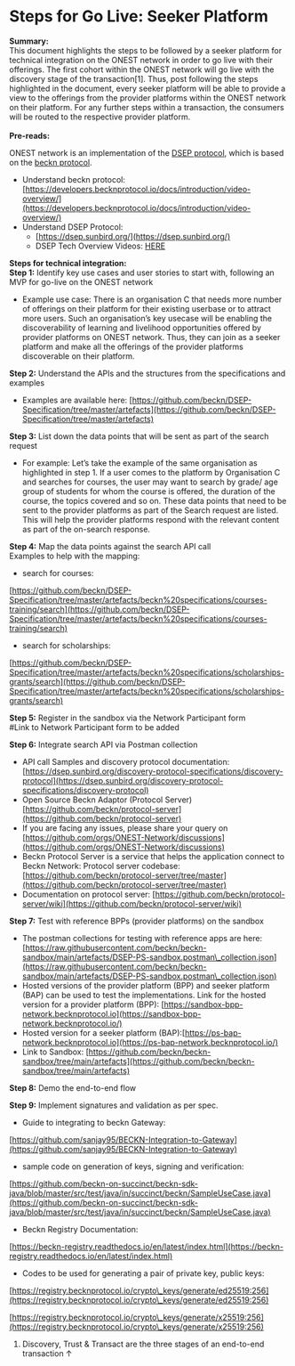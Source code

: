 # Steps for Go Live: Seeker Platform

**Summary:**\
This document highlights the steps to be followed by a seeker platform for technical integration on the ONEST network in order to go live with their offerings. The first cohort within the ONEST network will go live with the discovery stage of the transaction\[1]. Thus, post following the steps highlighted in the document, every seeker platform will be able to provide a view to the offerings from the provider platforms within the ONEST network on their platform. For any further steps within a transaction, the consumers will be routed to the respective provider platform.\
\
**Pre-reads:**

ONEST network is an implementation of the [DSEP protocol](https://github.com/beckn/DSEP-Specification), which is based on the [beckn protocol](https://becknprotocol.io/).

* Understand beckn protocol:\
  [https://developers.becknprotocol.io/docs/introduction/video-overview/](https://developers.becknprotocol.io/docs/introduction/video-overview/)
* Understand DSEP Protocol:
  * [https://dsep.sunbird.org/](https://dsep.sunbird.org/)
  * DSEP Tech Overview Videos: [HERE](https://drive.google.com/drive/folders/18mwSy3u-MSj1FpU7i79e39h0x6ylins7?usp=sharing)

**Steps for technical integration:**\
**Step 1:** Identify key use cases and user stories to start with, following an MVP for go-live on the ONEST network

* Example use case: There is an organisation C that needs more number of offerings on their platform for their existing userbase or to attract more users. Such an organisation’s key usecase will be enabling the discoverability of learning and livelihood opportunities offered by provider platforms on ONEST network. Thus, they can join as a seeker platform and make all the offerings of the provider platforms discoverable on their platform.

**Step 2:** Understand the APIs and the structures from the specifications and examples

* Examples are available here: [https://github.com/beckn/DSEP-Specification/tree/master/artefacts](https://github.com/beckn/DSEP-Specification/tree/master/artefacts)

**Step 3:** List down the data points that will be sent as part of the search request

* For example: Let’s take the example of the same organisation as highlighted in step 1. If a user comes to the platform by Organisation C and searches for courses, the user may want to search by grade/ age group of students for whom the course is offered, the duration of the course, the topics covered and so on. These data points that need to be sent to the provider platforms as part of the Search request are listed. This will help the provider platforms respond with the relevant content as part of the on-search response.

**Step 4:** Map the data points against the search API call\
Examples to help with the mapping:

* search for courses:

[https://github.com/beckn/DSEP-Specification/tree/master/artefacts/beckn%20specifications/courses-training/search](https://github.com/beckn/DSEP-Specification/tree/master/artefacts/beckn%20specifications/courses-training/search)

* search for scholarships:

[https://github.com/beckn/DSEP-Specification/tree/master/artefacts/beckn%20specifications/scholarships-grants/search](https://github.com/beckn/DSEP-Specification/tree/master/artefacts/beckn%20specifications/scholarships-grants/search)

**Step 5:** Register in the sandbox via the Network Participant form\
\#Link to Network Participant form to be added

**Step 6:** Integrate search API via Postman collection

* API call Samples and discovery protocol documentation: [https://dsep.sunbird.org/discovery-protocol-specifications/discovery-protocol](https://dsep.sunbird.org/discovery-protocol-specifications/discovery-protocol)
* Open Source Beckn Adaptor (Protocol Server) [https://github.com/beckn/protocol-server](https://github.com/beckn/protocol-server)
* If you are facing any issues, please share your query on [https://github.com/orgs/ONEST-Network/discussions](https://github.com/orgs/ONEST-Network/discussions)
* Beckn Protocol Server is a service that helps the application connect to Beckn Network: Protocol server codebase: [https://github.com/beckn/protocol-server/tree/master](https://github.com/beckn/protocol-server/tree/master)
* Documentation on protocol server: [https://github.com/beckn/protocol-server/wiki](https://github.com/beckn/protocol-server/wiki)

**Step 7:** Test with reference BPPs (provider platforms) on the sandbox

* The postman collections for testing with reference apps are here: [https://raw.githubusercontent.com/beckn/beckn-sandbox/main/artefacts/DSEP-PS-sandbox.postman\_collection.json](https://raw.githubusercontent.com/beckn/beckn-sandbox/main/artefacts/DSEP-PS-sandbox.postman\_collection.json)
* Hosted versions of the provider platform (BPP) and seeker platform (BAP) can be used to test the implementations. Link for the hosted version for a provider platform (BPP): [https://sandbox-bpp-network.becknprotocol.io](https://sandbox-bpp-network.becknprotocol.io/)
* Hosted version for a seeker platform (BAP):[https://ps-bap-network.becknprotocol.io](https://ps-bap-network.becknprotocol.io/)
* Link to Sandbox: [https://github.com/beckn/beckn-sandbox/tree/main/artefacts](https://github.com/beckn/beckn-sandbox/tree/main/artefacts)

**Step 8:** Demo the end-to-end flow

**​​Step 9:** Implement signatures and validation as per spec.

* Guide to integrating to beckn Gateway:

[https://github.com/sanjay95/BECKN-Integration-to-Gateway](https://github.com/sanjay95/BECKN-Integration-to-Gateway)

* sample code on generation of keys, signing and verification:

[https://github.com/beckn-on-succinct/beckn-sdk-java/blob/master/src/test/java/in/succinct/beckn/SampleUseCase.java](https://github.com/beckn-on-succinct/beckn-sdk-java/blob/master/src/test/java/in/succinct/beckn/SampleUseCase.java)

* Beckn Registry Documentation:

[https://beckn-registry.readthedocs.io/en/latest/index.html](https://beckn-registry.readthedocs.io/en/latest/index.html)

* Codes to be used for generating a pair of private key, public keys:

[https://registry.becknprotocol.io/crypto\_keys/generate/ed25519:256](https://registry.becknprotocol.io/crypto\_keys/generate/ed25519:256)

[https://registry.becknprotocol.io/crypto\_keys/generate/x25519:256](https://registry.becknprotocol.io/crypto\_keys/generate/x25519:256)

1. Discovery, Trust & Transact are the three stages of an end-to-end transaction ↑
